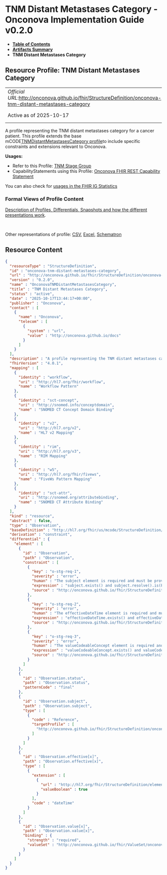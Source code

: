 # TNM Distant Metastases Category - Onconova Implementation Guide v0.2.0

* [**Table of Contents**](toc.md)
* [**Artifacts Summary**](artifacts.md)
* **TNM Distant Metastases Category**

## Resource Profile: TNM Distant Metastases Category 

| | |
| :--- | :--- |
| *Official URL*:http://onconova.github.io/fhir/StructureDefinition/onconova-tnm-distant-metastases-category | *Version*:0.2.0 |
| Active as of 2025-10-17 | *Computable Name*:OnconovaTNMDistantMetastasesCategory |

 
A profile representing the TNM distant metastases category for a cancer patient. 
This profile extends the base mCODE[TNMDistantMetastasesCategory profile](http://hl7.org/fhir/us/mcode/StructureDefinition/mcode-tnm-distant-metastases-category)to include specific constraints and extensions relevant to Onconova. 

**Usages:**

* Refer to this Profile: [TNM Stage Group](StructureDefinition-onconova-tnm-stage-group.md)
* CapabilityStatements using this Profile: [Onconova FHIR REST Capability Statement](CapabilityStatement-onconova-capability-statement.md)

You can also check for [usages in the FHIR IG Statistics](https://packages2.fhir.org/xig/onconova.fhir|current/StructureDefinition/onconova-tnm-distant-metastases-category)

### Formal Views of Profile Content

 [Description of Profiles, Differentials, Snapshots and how the different presentations work](http://build.fhir.org/ig/FHIR/ig-guidance/readingIgs.html#structure-definitions). 

 

Other representations of profile: [CSV](StructureDefinition-onconova-tnm-distant-metastases-category.csv), [Excel](StructureDefinition-onconova-tnm-distant-metastases-category.xlsx), [Schematron](StructureDefinition-onconova-tnm-distant-metastases-category.sch) 



## Resource Content

```json
{
  "resourceType" : "StructureDefinition",
  "id" : "onconova-tnm-distant-metastases-category",
  "url" : "http://onconova.github.io/fhir/StructureDefinition/onconova-tnm-distant-metastases-category",
  "version" : "0.2.0",
  "name" : "OnconovaTNMDistantMetastasesCategory",
  "title" : "TNM Distant Metastases Category",
  "status" : "active",
  "date" : "2025-10-17T13:44:17+00:00",
  "publisher" : "Onconova",
  "contact" : [
    {
      "name" : "Onconova",
      "telecom" : [
        {
          "system" : "url",
          "value" : "http://onconova.github.io/docs"
        }
      ]
    }
  ],
  "description" : "A profile representing the TNM distant metastases category for a cancer patient. \n\nThis profile extends the base mCODE [TNMDistantMetastasesCategory profile](http://hl7.org/fhir/us/mcode/StructureDefinition/mcode-tnm-distant-metastases-category) to include specific constraints and extensions relevant to Onconova.",
  "fhirVersion" : "4.0.1",
  "mapping" : [
    {
      "identity" : "workflow",
      "uri" : "http://hl7.org/fhir/workflow",
      "name" : "Workflow Pattern"
    },
    {
      "identity" : "sct-concept",
      "uri" : "http://snomed.info/conceptdomain",
      "name" : "SNOMED CT Concept Domain Binding"
    },
    {
      "identity" : "v2",
      "uri" : "http://hl7.org/v2",
      "name" : "HL7 v2 Mapping"
    },
    {
      "identity" : "rim",
      "uri" : "http://hl7.org/v3",
      "name" : "RIM Mapping"
    },
    {
      "identity" : "w5",
      "uri" : "http://hl7.org/fhir/fivews",
      "name" : "FiveWs Pattern Mapping"
    },
    {
      "identity" : "sct-attr",
      "uri" : "http://snomed.org/attributebinding",
      "name" : "SNOMED CT Attribute Binding"
    }
  ],
  "kind" : "resource",
  "abstract" : false,
  "type" : "Observation",
  "baseDefinition" : "http://hl7.org/fhir/us/mcode/StructureDefinition/mcode-tnm-distant-metastases-category|4.0.0",
  "derivation" : "constraint",
  "differential" : {
    "element" : [
      {
        "id" : "Observation",
        "path" : "Observation",
        "constraint" : [
          {
            "key" : "o-stg-req-1",
            "severity" : "error",
            "human" : "The subject element is required and must be provided.",
            "expression" : "subject.exists() and subject.resolve().is(Patient)",
            "source" : "http://onconova.github.io/fhir/StructureDefinition/onconova-tnm-distant-metastases-category|0.2.0"
          },
          {
            "key" : "o-stg-req-2",
            "severity" : "error",
            "human" : "The effectiveDateTime element is required and must be provided.",
            "expression" : "effectiveDateTime.exists() and effectiveDateTime.hasValue()",
            "source" : "http://onconova.github.io/fhir/StructureDefinition/onconova-tnm-distant-metastases-category|0.2.0"
          },
          {
            "key" : "o-stg-req-3",
            "severity" : "error",
            "human" : "The valueCodeableConcept element is required and must be provided.",
            "expression" : "valueCodeableConcept.exists() and valueCodeableConcept.coding.exists()",
            "source" : "http://onconova.github.io/fhir/StructureDefinition/onconova-tnm-distant-metastases-category|0.2.0"
          }
        ]
      },
      {
        "id" : "Observation.status",
        "path" : "Observation.status",
        "patternCode" : "final"
      },
      {
        "id" : "Observation.subject",
        "path" : "Observation.subject",
        "type" : [
          {
            "code" : "Reference",
            "targetProfile" : [
              "http://onconova.github.io/fhir/StructureDefinition/onconova-cancer-patient|0.2.0"
            ]
          }
        ]
      },
      {
        "id" : "Observation.effective[x]",
        "path" : "Observation.effective[x]",
        "type" : [
          {
            "extension" : [
              {
                "url" : "http://hl7.org/fhir/StructureDefinition/elementdefinition-type-must-support",
                "valueBoolean" : true
              }
            ],
            "code" : "dateTime"
          }
        ]
      },
      {
        "id" : "Observation.value[x]",
        "path" : "Observation.value[x]",
        "binding" : {
          "strength" : "required",
          "valueSet" : "http://onconova.github.io/fhir/ValueSet/onconova-vs-tnm-distant-metastasis-categories|0.2.0"
        }
      }
    ]
  }
}

```
